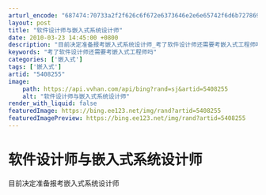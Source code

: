 ```yaml
---
arturl_encode: "687474:70733a2f2f626c6f672e6373646e2e6e65742f6d6b7278696e:672f61727469636c652f64657461696c732f35343038323535"
layout: post
title: "软件设计师与嵌入式系统设计师"
date: 2010-03-23 14:45:00 +0800
description: "目前决定准备报考嵌入式系统设计师_考了软件设计师还需要考嵌入式工程师吗"
keywords: "考了软件设计师还需要考嵌入式工程师吗"
categories: ['嵌入式']
tags: ['嵌入式']
artid: "5408255"
image:
    path: https://api.vvhan.com/api/bing?rand=sj&artid=5408255
    alt: "软件设计师与嵌入式系统设计师"
render_with_liquid: false
featuredImage: https://bing.ee123.net/img/rand?artid=5408255
featuredImagePreview: https://bing.ee123.net/img/rand?artid=5408255
---
```


# 软件设计师与嵌入式系统设计师
目前决定准备报考嵌入式系统设计师